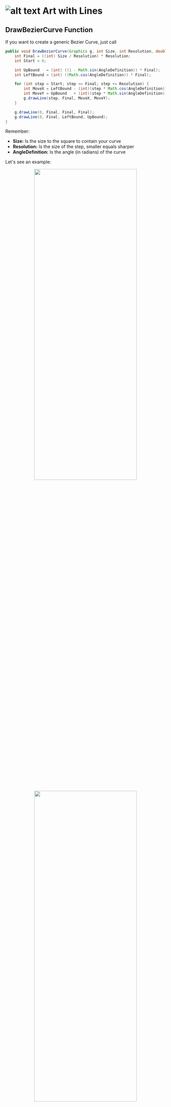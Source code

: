 # ![alt text](https://secure.gravatar.com/blavatar/4560c02ab420ca3cefc52ab44e8aefc1?s=32) Art with Lines




## DrawBezierCurve Function

If you want to create a generic Bezier Curve, just call
```java
public void DrawBezierCurve(Graphics g, int Size, int Resolution, double AngleDefinition) {
    int Final = ((int) Size / Resolution) * Resolution;
    int Start = 0;

    int UpBound   = (int) ((1 - Math.sin(AngleDefinition)) * Final);
    int LeftBound = (int) ((Math.cos(AngleDefinition)) * Final);

    for (int step = Start; step <= Final; step += Resolution) {
        int MoveX = LeftBound - (int)(step * Math.cos(AngleDefinition));
        int MoveY = UpBound   + (int)(step * Math.sin(AngleDefinition));
        g.drawLine(step, Final, MoveX, MoveY);
    }

    g.drawLine(0, Final, Final, Final);
    g.drawLine(0, Final, LeftBound, UpBound);
}
``` 

Remember:
* **Size:** Is the size to the square to contain your curve
* **Resolution:** Is the size of the step, smaller equals sharper
* **AngleDefinition:** Is the angle (in radians) of the curve

Let's see an example:
<center>	
	<img src="Graphics/BezierCurveExample01.png" width="80%" height="50%">
</center>

<center>	
	<img src="Graphics/BezierCurveExample02.png" width="80%" height="50%">
</center>

<center>	
	<img src="Graphics/BezierCurveExample03.png" width="80%" height="50%">
</center>


## Art with Lines (Bad Examples)
<center>	
	<img src="Graphics/Art1.png" width="80%" height="50%">
	<img src="Graphics/Art2.png" width="80%" height="50%">
	<img src="Graphics/Art3.png" width="80%" height="50%">
    <img src="Graphics/Art4.png" width="80%" height="50%">
    <img src="Graphics/Art5.png" width="80%" height="50%">
	<img src="Graphics/Artx.png" width="80%" height="50%">
</center>


